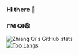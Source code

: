 ### Hi there 👋 
### I'M QI😄
![Zhiang Qi's GitHub stats](https://github-readme-stats.vercel.app/api?username=qza36&show_icons=true&theme=dracula)<br>
[![Top Langs](https://github-readme-stats.vercel.app/api/top-langs/?username=qza36)](https://github.com/anuraghazra/github-readme-stats)
<!--
**qza36/qza36** is a ✨ _special_ ✨ repository because its `README.md` (this file) appears on your GitHub profile.

Here are some ideas to get you started:

- 🔭 I’m currently working on ...
- 🌱 I’m currently learning ...
- 👯 I’m looking to collaborate on ...
- 🤔 I’m looking for help with ...
- 💬 Ask me about ...
- 📫 How to reach me: ...
- 😄 Pronouns: ...
- ⚡ Fun fact: ...
-->
